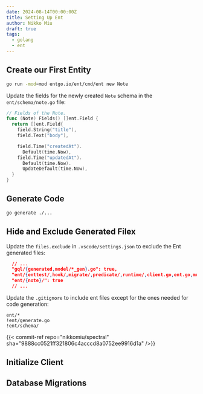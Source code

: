 ```yaml
---
date: 2024-08-14T00:00:00Z
title: Setting Up Ent
author: Nikko Miu
draft: true
tags:
  - golang
  - ent
---
```


<!--more-->

## Create our First Entity

```bash
go run -mod=mod entgo.io/ent/cmd/ent new Note
```

Update the fields for the newly created `Note` schema in the `ent/schema/note.go` file:

```go
// Fields of the Note.
func (Note) Fields() []ent.Field {
  return []ent.Field{
    field.String("title"),
    field.Text("body"),

    field.Time("createdAt").
      Default(time.Now),
    field.Time("updatedAt").
      Default(time.Now).
      UpdateDefault(time.Now),
  }
}
```

## Generate Code

```bash
go generate ./...
```

## Hide and Exclude Generated Filex

Update the `files.exclude` in `.vscode/settings.json` to exclude the Ent generated files:

```json
  // ...
  "gql/{generated,model/*_gen}.go": true,
  "ent/{enttest/,hook/,migrate/,predicate/,runtime/,client.go,ent.go,mutation.go,runtime.go,tx.go,*_create.go,*_delete.go,*_query.go,*_update.go}": true,
  "ent/{note}/": true
  // ...
```

Update the `.gitignore` to include ent files except for the ones needed for code generation:

```gitignore
ent/*
!ent/generate.go
!ent/schema/
```

{{< commit-ref repo="nikkomiu/spectral" sha="9888cc0521ff321806c4acccd8a0752ee9916d1a" />}}

## Initialize Client

## Database Migrations
